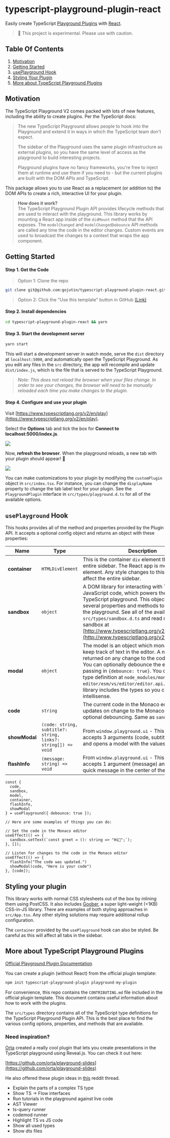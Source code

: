 # typescript-playground-plugin-react

Easily create TypeScript [Playground Plugins](https://www.typescriptlang.org/v2/dev/playground-plugins/) with [React](https://reactjs.org/).

> 🚧 This project is experimental. Please use with caution.

## Table Of Contents

1. [Motivation](#motivation)
2. [Getting Started](#getting-started)
3. [usePlayground Hook](#useplayground-hook)
4. [Styling Your Plugin](#styling-your-plugin)
5. [More about TypeScript Playground Plugins](#more-about-typescript-playground-plugins)

## Motivation

The TypeScript Playground V2 comes packed with lots of new features, including the ability to create plugins. Per the TypeScript docs:

> The new TypeScript Playground allows people to hook into the Playground and extend it in ways in which the TypeScript team don't expect.
>
> The sidebar of the Playground uses the same plugin infrastructure as external plugins, so you have the same level of access as the playground to build interesting projects.
>
> Playground plugins have no fancy frameworks, you're free to inject them at runtime and use them if you need to - but the current plugins are built with the DOM APIs and TypeScript.

This package allows you to use React as a replacement (or addition to) the DOM APIs to create a rich, interactive UI for your plugin.

> **How does it work?**  
> The TypeScript Playground Plugin API provides lifecycle methods that are used to interact with the playground. This library works by mounting a React app inside of the `didMount` method that the API exposes. The `modelChanged` and `modelChangedDebounce` API methods are called any time the code in the editor changes. Custom events are used to broadcast the changes to a context that wraps the app component.

## Getting Started

#### Step 1. Get the Code

> Option 1: Clone the repo

```sh
git clone git@github.com:gojutin/typescript-playground-plugin-react.git
```

> Option 2: Click the "Use this template" button in GitHub [(Link)](https://github.com/gojutin/typescript-playground-plugin-react)

#### Step 2. Install dependencies

```sh
cd typescript-playground-plugin-react && yarn
```

#### Step 3. Start the development server

```sh
yarn start
```

This will start a development server in watch mode, serve the `dist` directory at `localhost:5000`, and automatically open the TypeScript Playground. As you edit any files in the `src` directory, the app will recompile and update `dist/index.js`, which is the file that is served to the TypeScript Playground.

> _Note: This does not reload the browser when your files change. In order to see your changes, the browser will need to be manually reloaded each time you make changes to the plugin._

#### Step 4. Configure and use your plugin

Visit [https://www.typescriptlang.org/v2/en/play](https://www.typescriptlang.org/v2/en/play).

Select the **Options** tab and tick the box for **Connect to localhost:5000/index.js**.

<img src="./screenshots/screenshot1.png" style="max-width: 80%;"/>

Now, **refresh the browser**. When the playground reloads, a new tab with your plugin should appear! 🎉

<img src="./screenshots/screenshot2.png" style="max-width: 80%;"/>

You can make customizations to your plugin by modifying the `customPlugin` object in `src/index.tsx`. For instance, you can change the `displayName` property to change the tab label text for your plugin. See the `PlaygroundPlugin` interface in `src/types/playground.d.ts` for all of the available options.

## `usePlayground` Hook

This hooks provides all of the method and properties provided by the Plugin API. It accepts a optional config object and returns an object with these properties:

| Name     | Type                                                          | Description                                                                                                                                                                                                                                                                                                                                                                                                |
| --------- | ------------------------------------------------------------- | ---------------------------------------------------------------------------------------------------------------------------------------------------------------------------------------------------------------------------------------------------------------------------------------------------------------------------------------------------------------------------------------------------------- |
| **container** | `HTMLDivElement`                                              | This is the container `div` element that wraps the entire sidebar. The React app is mounted to this element. Any style changes to this element will affect the entire sidebar.                                                                                                                                                                                                                             |
| **sandbox**   | `object`                                                      | A DOM library for interacting with TypeScript and JavaScript code, which powers the heart of the TypeScript playground. This object provides several properties and methods to interact with the playground. See all of the available types in `src/types/sandbox.d.ts` and read more about the sandbox at [http://www.typescriptlang.org/v2/dev/sandbox/](http://www.typescriptlang.org/v2/dev/sandbox/). |
| **modal**     | `object`                                                      | The model is an object which monaco uses to keep track of text in the editor. A new copy is returned on any change to the code in the editor. You can optionally debounce the event by passing in `{debounce: true}`. You can find the full type definition at `node_modules/monaco-editor/esm/vs/editor/editor.api.d.ts`. This library includes the types so you can also use intellisense.               |
| **code**      | `string`                                                      | The current code in the Monaco editor. This value updates on change to the Monaco editor with optional debouncing. Same as `sandbox.getText()`                                                                                                                                                                                                                                                             |
| **showModal** | `(code: string, subtitle?: string, links?: string[]) => void` | From `window.playground.ui` - This function accepts 3 arguments (code, subtitle, and links) and opens a model with the values you provide.                                                                                                                                                                                                                                                                 |
| **flashInfo** | `(message: string) => void`                                   | From `window.playground.ui` - This function accepts 1 argument (message) and and flashes a quick message in the center of the screen.                                                                                                                                                                                                                                                                      |


```tsx
const {
  code,
  sandbox,
  model,
  container,
  flashInfo,
  showModal
} = usePlayground({ debounce: true });

// Here are some examples of things you can do:

// Set the code in the Monaco editor
useEffect(() => {
  sandbox.setText(`const greet = (): string => "Hi👋";`);
}, []);

// Listen for changes to the code in the Monaco editor
useEffect(() => {
  flashInfo("The code was updated.")
  showModal(code, "Here is your code")
}, [code]);
```

## Styling your plugin

This library works with normal CSS stylesheets out of the box by inlining them using PostCSS. It also includes [Goober](https://github.com/cristianbote/goober), a super light-weight (<1KB) CSS-in-JS library. There are examples of both styling approaches in `src/App.tsx`. Any other styling solutions may require additional rollup configuration.

The `container` provided by the `usePlayground` hook can also be styled. Be careful as this will affect all tabs in the sidebar.

## More about TypeScript Playground Plugins

[Official Playground Plugin Documentation](https://www.typescriptlang.org/v2/dev/playground-plugins/)

You can create a plugin (without React) from the official plugin template:

```sh
npm init typescript-playground-plugin playground-my-plugin
```

For convenience, this repo contains the `CONTRIBUTING.md` file included in the official plugin template. This document contains useful information about how to work with the plugins.

The `src/types` directory contains all of the TypeScript type definitions for the TypeScript Playground Plugin API. This is the best place to find the various config options, properties, and methods that are available.

### Need inspiration?

[Orta](https://github.com/orta) created a really cool plugin that lets you create presentations in the TypeScript playground using Reveal.js. You can check it out here:

[https://github.com/orta/playground-slides](https://github.com/orta/playground-slides)

He also offered these plugin ideas in [this](https://www.reddit.com/r/typescript/comments/eywcn8/learn_how_to_make_a_typescript_playground_plugin/fglyuon/) reddit thread.

- Explain the parts of a complex TS type
- Show TS -> Flow interfaces
- Run tutorials in the playground against live code
- AST Viewer
- ts-query runner
- codemod runner
- Highlight TS vs JS code
- Show all used types
- Show dts files
